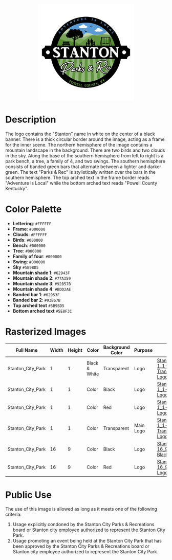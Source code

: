 <p align="center">
  <img src="../../Assets/Images/Logos/Stanton_City_Park-1_1-Color-Transparent-Logo.png" alt="Softball Logo" width="300"/>
</p>

# Description

The logo contains the "Stanton" name in white on the center of a black banner. There is a thick circular border around the image, acting as a frame for the inner scene. The northern hemisphere of the image contains a mountain landscape in the background. There are two birds and two clouds in the sky. Along the base of the southern hemisphere from left to right is a park bench, a tree, a family of 4, and two swings. The southern hemisphere consists of banded green bars that alternate between a lighter and darker green. The text "Parks & Rec" is stylistically written over the bars in the southern hemisphere. The top arched text in the frame border reads "Adventure Is Local" while the bottom arched text reads "Powell County Kentucky".

# Color Palette

* **Lettering**: `#FFFFFF`
* **Frame**: `#000000`
* **Clouds**: `#FFFFFF`
* **Birds**: `#000000`
* **Bench**: `#000000`
* **Tree**: `#000000`
* **Family of four**: `#000000`
* **Swing**: `#000000`
* **Sky** `#5B9BD5`
* **Mountain shade 1**: `#62943F`
* **Mountain shade 2**: `#77A359`
* **Mountain shade 3**: `#92B57B`
* **Mountain shade 4**: `#BDD2AE`
* **Banded bar 1**: `#62953F`
* **Banded bar 2**: `#93B67B`
* **Top arched text** `#5B9BD5`
* **Bottom arched text** `#5E8F3C`

# Rasterized Images

| Full Name      | Width | Height | Color         | Background Color | Purpose                    | Filename                                                                                                                                    |
| -------------- | ----- | ------ | ------------- | ---------------- | -------------------------- | ------------------------------------------------------------------------------------------------------------------------------------------- |
| Stanton_City_Park | 1     | 1      | Black & White | Transparent      | Logo                       | [Stanton_City_Park-1_1-BW-Transparent-Logo.png](Rasterized/Stanton_City_Park-1_1-BW-Transparent-Logo.png)                                         |
| Stanton_City_Park | 1     | 1      | Color         | Black            | Logo                       | [Stanton_City_Park-1_1-Color-Black-Logo.png](Rasterized/Stanton_City_Park-1_1-Color-Black-Logo.png)                                               |
| Stanton_City_Park | 1     | 1      | Color         | Red              | Logo                       | [Stanton_City_Park-1_1-Color-Red-Logo.png](Rasterized/Stanton_City_Park-1_1-Color-Red-Logo.png)                                                   |
| Stanton_City_Park | 1     | 1      | Color         | Transparent      | Main Logo                  | [Stanton_City_Park-1_1-Color-Transparent-Logo.png](Rasterized/Stanton_City_Park-1_1-Color-Transparent-Logo.png)                                   |
| Stanton_City_Park | 16    | 9      | Color         | Black            | Logo                       | [Stanton_City_Park-16_9-Color-Black-Logo.png](Rasterized/Stanton_City_Park-16_9-Color-Black-Logo.png)                                             |
| Stanton_City_Park | 16    | 9      | Color         | Red              | Logo                       | [Stanton_City_Park-16_9-Color-Red-Logo.png](Rasterized/Stanton_City_Park-16_9-Color-Red-Logo.png)                                                 |

# Public Use

The use of this image is allowed as long as it meets one of the following criteria:
1. Usage explicitly condoned by the Stanton City Parks & Recreations board or Stanton city employee authorized to represent the Stanton City Park.
2. Usage promoting an event being held at the Stanton City Park that has been approved by the Stanton City Parks & Recreations board or Stanton city employee authorized to represent the Stanton City Park.